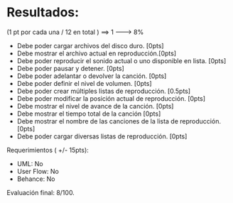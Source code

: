 # Resultados:

(1 pt por cada una / 12 en total ) ==> 1 ---> 8%

- Debe poder cargar archivos del disco duro. [0pts]
- Debe mostrar el archivo actual en reproducción.[0pts]
- Debe poder reproducir el sonido actual o uno disponible en lista. [0pts]
- Debe poder pausar y detener. [0pts]
- Debe poder adelantar o devolver la canción. [0pts]
- Debe poder definir el nivel de volumen. [0pts]
- Debe poder crear múltiples listas de reproducción. [0.5pts]
- Debe poder modificar la posición actual de reproducción. [0pts]
- Debe mostrar el nivel de avance de la canción. [0pts]
- Debe mostrar el tiempo total de la canción [0pts]
- Debe mostrar el nombre de las canciones de la lista de reproducción. [0pts]
- Debe poder cargar diversas listas de reproducción. [0pts]

Requerimientos ( +/- 15pts):
- UML: No
- User Flow: No
- Behance: No

Evaluación final: 8/100.